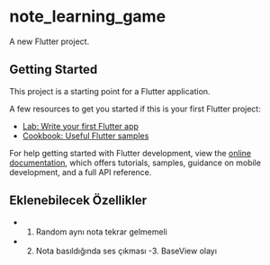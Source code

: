# note_learning_game

A new Flutter project.

## Getting Started

This project is a starting point for a Flutter application.

A few resources to get you started if this is your first Flutter project:

- [Lab: Write your first Flutter app](https://docs.flutter.dev/get-started/codelab)
- [Cookbook: Useful Flutter samples](https://docs.flutter.dev/cookbook)

For help getting started with Flutter development, view the
[online documentation](https://docs.flutter.dev/), which offers tutorials,
samples, guidance on mobile development, and a full API reference.

 ## Eklenebilecek Özellikler
 - 1. Random aynı nota tekrar gelmemeli
 - 2. Nota basıldığında ses çıkması
  -3. BaseView olayı
  

